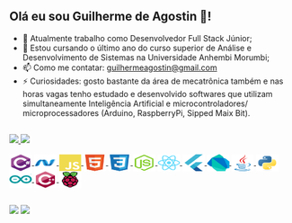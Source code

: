 <!--
**GuilhermeAgostin/guilhermeAgostin** is a ✨ _special_ ✨ repository because its `README.md` (this file) appears on your GitHub profile.

Here are some ideas to get you started:

- 🔭 I’m currently working on ...
- 🌱 I’m currently learning ...
- 👯 I’m looking to collaborate on ...
- 🤔 I’m looking for help with ...
- 💬 Ask me about ...
- 📫 How to reach me: ...
- 😄 Pronouns: ...
- ⚡ Fun fact: ...
-->

## Olá eu sou Guilherme de Agostin 👋!

- 🔭 Atualmente trabalho como Desenvolvedor Full Stack Júnior;
- 🌱 Estou cursando o último ano do curso superior de Análise e Desenvolvimento de Sistemas na Universidade Anhembi Morumbi;
- 📫 Como me contatar: guilhermeagostin@gmail.com
- ⚡ Curiosidades: gosto bastante da área de mecatrônica também e nas horas vagas tenho estudado e desenvolvido softwares que utilizam simultaneamente Inteligência Artificial e microcontroladores/ microprocessadores (Arduino, RaspberryPi, Sipped Maix Bit).

##

<div align="left">
  <a href="https://github.com/GuilhermeAgostin">
  <img height="180em" src="https://github-readme-stats.vercel.app/api?username=GuilhermeAgostin&show_icons=true&title_color=fff&icon_color=4EA6FF&text_color=9f9f9f&bg_color=151515&include_all_commits=true&count_private=true"/>
  <img height="180em" src="https://github-readme-stats.vercel.app/api/top-langs/?username=GuilhermeAgostin&layout=compact&langs_count=7&title_color=fff&icon_color=4EA6FF&text_color=9f9f9f&bg_color=151515&"/>
</div>
<div style="display: inline_block"><br>
  <img align="center" alt="Agostin-Csharp" height="30" width="40" src="https://raw.githubusercontent.com/devicons/devicon/master/icons/csharp/csharp-original.svg">
  <img align="center" alt="Agostin-DotNet" height="30" width="40" src="https://raw.githubusercontent.com/devicons/devicon/master/icons/dot-net/dot-net-original.svg">
  <img align="center" alt="Agostin-Js" height="30" width="40" src="https://raw.githubusercontent.com/devicons/devicon/master/icons/javascript/javascript-plain.svg">
  <img align="center" alt="Agostin-HTML" height="30" width="40" src="https://raw.githubusercontent.com/devicons/devicon/master/icons/html5/html5-original.svg">
  <img align="center" alt="Agostin-CSS" height="30" width="40" src="https://raw.githubusercontent.com/devicons/devicon/master/icons/css3/css3-original.svg">
  <img align="center" alt="Agostin-NodeJs" height="30" width="40" src="https://raw.githubusercontent.com/devicons/devicon/master/icons/nodejs/nodejs-original.svg">
  <img align="center" alt="Agostin-React" height="30" width="40" src="https://raw.githubusercontent.com/devicons/devicon/master/icons/react/react-original.svg">
  <img align="center" alt="Agostin-Flutter" height="30" width="40" src="https://raw.githubusercontent.com/devicons/devicon/master/icons/flutter/flutter-original.svg">
  <img align="center" alt="Agostin-Dart" height="30" width="40" src="https://raw.githubusercontent.com/devicons/devicon/master/icons/dart/dart-original.svg">
  <img align="center" alt="Agostin-Java" height="30" width="40" src="https://raw.githubusercontent.com/devicons/devicon/master/icons/java/java-original.svg">
  <img align="center" alt="Agostin-Python" height="30" width="40" src="https://raw.githubusercontent.com/devicons/devicon/master/icons/python/python-original.svg">
  <img align="center" alt="Agostin-Arduino" height="30" width="40" src="https://raw.githubusercontent.com/devicons/devicon/master/icons/arduino/arduino-original.svg">
  <img align="center" alt="Agostin-CPlusPlus" height="30" width="40" src="https://raw.githubusercontent.com/devicons/devicon/master/icons/cplusplus/cplusplus-original.svg">
  <img align="center" alt="Agostin-RaspberryPi" height="30" width="40" src="https://raw.githubusercontent.com/devicons/devicon/master/icons/raspberrypi/raspberrypi-original.svg">

</div>
  
  ##
 
<div> 
  
  <a href = "mailto:guilhermeagostin@gmail.com"><img src="https://img.shields.io/badge/-Gmail-%23333?style=for-the-badge&logo=gmail&logoColor=white" target="_blank"></a>
  <a href="https://www.linkedin.com/in/guilherme-agostin-90ba6169/" target="_blank"><img src="https://img.shields.io/badge/-LinkedIn-%230077B5?style=for-the-badge&logo=linkedin&logoColor=white" target="_blank"></a> 
  
</div>
